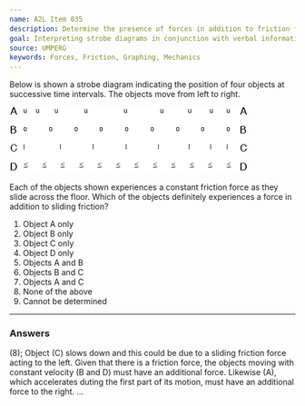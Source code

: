 ```yaml
---
name: A2L Item 035
description: Determine the presence of forces in addition to friction from a strobe diagram of the objects' motion.
goal: Interpreting strobe diagrams in conjunction with verbal information.
source: UMPERG
keywords: Forces, Friction, Graphing, Mechanics
---
```


Below is shown a strobe diagram indicating the position of four objects
at successive time intervals.  The objects move from left to right.

![Item035_fig1.gif](../images/Item035_fig1.gif)

Each of the objects shown experiences a constant friction force as they
slide across the floor.  Which of the objects definitely experiences a
force in addition to sliding friction?

1. Object A only
2. Object B only
3. Object C only
4. Object D only
5. Objects A and B
6. Objects B and C
7. Objects A and C
8. None of the above
9. Cannot be determined

<hr/>

### Answers

(8); Object (C) slows down and this could be due to a sliding friction force acting to the left. Given that there is a friction force, the objects moving with constant velocity (B and D) must have an additional force. Likewise (A), which accelerates duting the first part of its motion, must have an additional force to the right.
...
